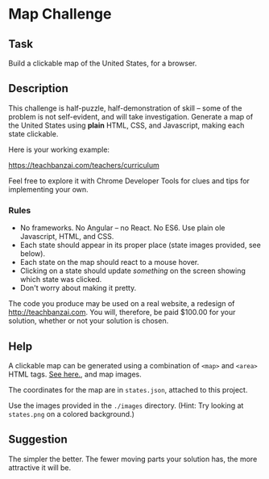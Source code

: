 # Map Challenge

## Task

Build a clickable map of the United States, for a browser.

## Description

This challenge is half-puzzle, half-demonstration of skill – some of the problem is not self-evident, and will take investigation. Generate a map of the United States using **plain** HTML, CSS, and Javascript, making each state clickable.

Here is your working example:

https://teachbanzai.com/teachers/curriculum

Feel free to explore it with Chrome Developer Tools for clues and tips for implementing your own.

### Rules

* No frameworks. No Angular – no React. No ES6. Use plain ole Javascript, HTML, and CSS.
* Each state should appear in its proper place (state images provided, see below).
* Each state on the map should react to a mouse hover.
* Clicking on a state should update _something_ on the screen showing which state was clicked.
* Don't worry about making it pretty.

The code you produce may be used on a real website, a redesign of http://teachbanzai.com. You will, therefore, be paid $100.00 for your solution, whether or not your solution is chosen.

## Help

A clickable map can be generated using a combination of `<map>` and `<area>` HTML tags. [See here.](http://www.w3schools.com/tags/tag_area.asp), and map images.

The coordinates for the map are in `states.json`, attached to this project.

Use the images provided in the `./images` directory. (Hint: Try looking at `states.png` on a colored background.)

## Suggestion

The simpler the better. The fewer moving parts your solution has, the more attractive it will be.
